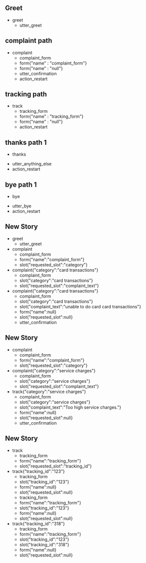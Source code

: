 ## Greet
* greet
    - utter_greet

## complaint path
* complaint
    - complaint_form
    - form{"name" : "complaint_form"}
    - form{"name" : "null"} 
    - utter_confirmation
    - action_restart

## tracking path
* track
    - tracking_form
    - form{"name" : "tracking_form"}
    - form{"name" : "null"}
    - action_restart

## thanks path 1
* thanks
- utter_anything_else
- action_restart

## bye path 1
* bye
- utter_bye
- action_restart

## New Story

* greet
    - utter_greet
* complaint
    - complaint_form
    - form{"name":"complaint_form"}
    - slot{"requested_slot":"category"}
* complaint{"category":"card transactions"}
    - complaint_form
    - slot{"category":"card transactions"}
    - slot{"requested_slot":"complaint_text"}
* complaint{"category":"card transactions"}
    - complaint_form
    - slot{"category":"card transactions"}
    - slot{"complaint_text":"unable to do card card transactions"}
    - form{"name":null}
    - slot{"requested_slot":null}
    - utter_confirmation

## New Story

* complaint
    - complaint_form
    - form{"name":"complaint_form"}
    - slot{"requested_slot":"category"}
* complaint{"category":"service charges"}
    - complaint_form
    - slot{"category":"service charges"}
    - slot{"requested_slot":"complaint_text"}
* track{"category":"service charges"}
    - complaint_form
    - slot{"category":"service charges"}
    - slot{"complaint_text":"Too high service charges."}
    - form{"name":null}
    - slot{"requested_slot":null}
    - utter_confirmation

## New Story

* track
    - tracking_form
    - form{"name":"tracking_form"}
    - slot{"requested_slot":"tracking_id"}
* track{"tracking_id":"123"}
    - tracking_form
    - slot{"tracking_id":"123"}
    - form{"name":null}
    - slot{"requested_slot":null}
    - tracking_form
    - form{"name":"tracking_form"}
    - slot{"tracking_id":"123"}
    - form{"name":null}
    - slot{"requested_slot":null}
* track{"tracking_id":"318"}
    - tracking_form
    - form{"name":"tracking_form"}
    - slot{"tracking_id":"123"}
    - slot{"tracking_id":"318"}
    - form{"name":null}
    - slot{"requested_slot":null}
